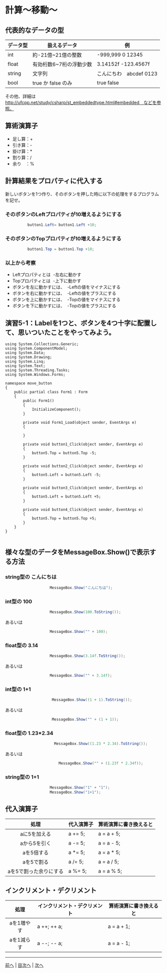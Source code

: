 # 計算～移動～

## 代表的なデータの型
|データ型|扱えるデータ|例|
|-------|-----------|--|
|int    | 約-21億~21億の整数 |-999,999  0  12345|
|float  | 有効桁数6~7桁の浮動少数 |3.14152f  -123.4567f|
|string | 文字列 |こんにちわ　abcdef   0123|
|bool   | true か false のみ |true   false|

その他、詳細は http://ufcpp.net/study/csharp/st_embeddedtype.html#embedded　などを参照。

## 算術演算子
- 足し算：+
- 引き算：-
- 掛け算：*
- 割り算：/
- 余り　：%

## 計算結果をプロパティに代入する
新しいボタンを1つ作り、そのボタンを押した時に以下の処理をするプログラムを記せ。

### そのボタンのLeftプロパティが10増えるようにする
```cs
          button1.Left= button1.Left +10;
```

### そのボタンのTopプロパティが10増えるようにする
```cs
          button1.Top = button1.Top +10;
```

### 以上から考察
- Leftプロパティとは
  -左右に動かす
- Topプロパティとは
  -上下に動かす
- ボタンを左に動かすには、
  -Leftの値をマイナスにする
- ボタンを右に動かすには、
  -Leftの値をプラスにする
- ボタンを上に動かすには、
  -Topの値をマイナスにする
- ボタンを下に動かすには、
  -Topの値をプラスにする

## 演習5-1：Labelを1つと、ボタンを4つ十字に配置して、思いついたことをやってみよう。

```csusing System;
using System.Collections.Generic;
using System.ComponentModel;
using System.Data;
using System.Drawing;
using System.Linq;
using System.Text;
using System.Threading.Tasks;
using System.Windows.Forms;

namespace move_button
{
    public partial class Form1 : Form
    {
        public Form1()
        {
            InitializeComponent();
        }

        private void Form1_Load(object sender, EventArgs e)
        {
            
        }

        private void button1_Click(object sender, EventArgs e)
        {
            button5.Top = button5.Top -5;
        }

        private void button2_Click(object sender, EventArgs e)
        {
            button5.Left = button5.Left -5;
        }

        private void button3_Click(object sender, EventArgs e)
        {
            button5.Left = button5.Left +5;
        }

        private void button4_Click(object sender, EventArgs e)
        {
            button5.Top = button5.Top +5;
        }
    }
}


```

## 様々な型のデータをMessageBox.Show()で表示する方法
### string型の こんにちは
```cs
                    MessageBox.Show("こんにちは");               
```

### int型の 100
```cs
                    MessageBox.Show(100.ToString());
```

あるいは

```cs
                    MessageBox.Show("" + 100);              
```

### float型の 3.14
```cs
                    MessageBox.Show(3.14f.ToString());
```

あるいは

```cs
                    MessageBox.Show("" + 3.14f);            
```

### int型の 1+1
```cs
                     MessageBox.Show((1 + 1).ToString());
```

あるいは

```cs
                     MessageBox.Show("" + (1 + 1));
```

### float型の 1.23*2.34
```cs
                      MessageBox.Show((1.23 * 2.34).ToString());
```

あるいは

```cs
                        MessageBox.Show("" + (1.23f * 2.34f));
```

### string型の 1+1
```cs
                    MessageBox.Show("1" + "1");
                    MessageBox.Show("1+1");
```

## 代入演算子
|処理                   |代入演算子|算術演算に書き換えると|
|:---------------------:|---------|-------------------|
|aに5を加える            |  a += 5;|  a = a + 5;       |
|aから5を引く            |  a -= 5;|  a = a - 5;       |
|aを5倍する              |  a *= 5;|  a = a * 5;       |
|aを5で割る              |  a /= 5;|  a = a / 5;       |
|aを5で割った余りにする   |  a %= 5;|  a = a % 5;       |

## インクリメント・デクリメント
|処理      |インクリメント・デクリメント|算術演算に書き換えると|
|:-------:|--------------------------|----------------------|
|aを1増やす|       a ++;   ++ a;      | a = a + 1;           |		
|aを1減らす|	     a --;   -- a;      | a = a - 1;           |

---

[前へ](04.md) | [目次へ](README.md#%E7%9B%AE%E6%AC%A1) | [次へ](06.md)
